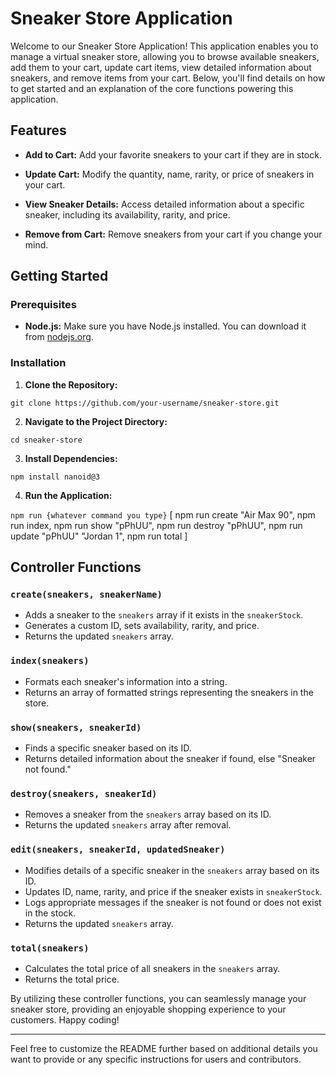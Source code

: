 # Sneaker Store Application

Welcome to our Sneaker Store Application! This application enables you to manage a virtual sneaker store, allowing you to browse available sneakers, add them to your cart, update cart items, view detailed information about sneakers, and remove items from your cart. Below, you'll find details on how to get started and an explanation of the core functions powering this application.

## Features

- **Add to Cart:** Add your favorite sneakers to your cart if they are in stock.

- **Update Cart:** Modify the quantity, name, rarity, or price of sneakers in your cart.

- **View Sneaker Details:** Access detailed information about a specific sneaker, including its availability, rarity, and price.

- **Remove from Cart:** Remove sneakers from your cart if you change your mind.

## Getting Started

### Prerequisites

- **Node.js:** Make sure you have Node.js installed. You can download it from [nodejs.org](https://nodejs.org/).

### Installation

1. **Clone the Repository:**

```git clone https://github.com/your-username/sneaker-store.git```

2. **Navigate to the Project Directory:**

```cd sneaker-store```

3. **Install Dependencies:**

```npm install nanoid@3```

4. **Run the Application:**

```npm run {whatever command you type}```
[ npm run create "Air Max 90", 
  npm run index, 
  npm run show "pPhUU", 
  npm run destroy "pPhUU", 
  npm run update "pPhUU" "Jordan 1", 
  npm run total ]

## Controller Functions

### `create(sneakers, sneakerName)`
- Adds a sneaker to the `sneakers` array if it exists in the `sneakerStock`.
- Generates a custom ID, sets availability, rarity, and price.
- Returns the updated `sneakers` array.

### `index(sneakers)`
- Formats each sneaker's information into a string.
- Returns an array of formatted strings representing the sneakers in the store.

### `show(sneakers, sneakerId)`
- Finds a specific sneaker based on its ID.
- Returns detailed information about the sneaker if found, else "Sneaker not found."

### `destroy(sneakers, sneakerId)`
- Removes a sneaker from the `sneakers` array based on its ID.
- Returns the updated `sneakers` array after removal.

### `edit(sneakers, sneakerId, updatedSneaker)`
- Modifies details of a specific sneaker in the `sneakers` array based on its ID.
- Updates ID, name, rarity, and price if the sneaker exists in `sneakerStock`.
- Logs appropriate messages if the sneaker is not found or does not exist in the stock.
- Returns the updated `sneakers` array.

### `total(sneakers)`
- Calculates the total price of all sneakers in the `sneakers` array.
- Returns the total price.

By utilizing these controller functions, you can seamlessly manage your sneaker store, providing an enjoyable shopping experience to your customers. Happy coding!

---

Feel free to customize the README further based on additional details you want to provide or any specific instructions for users and contributors.